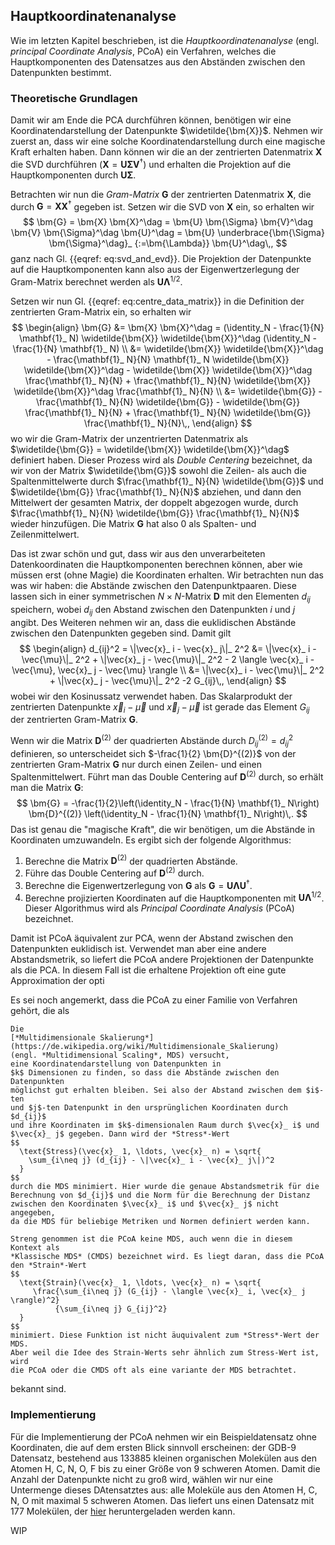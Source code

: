 ## Hauptkoordinatenanalyse

Wie im letzten Kapitel beschrieben, ist die *Hauptkoordinatenanalyse* 
(engl. *principal Coordinate Analysis*, PCoA) ein Verfahren, welches 
die Hauptkomponenten des Datensatzes aus den Abständen zwischen den
Datenpunkten bestimmt.

### Theoretische Grundlagen

Damit wir am Ende die PCA durchführen können, benötigen wir eine 
Koordinatendarstellung der Datenpunkte $\widetilde{\bm{X}}$. Nehmen wir zuerst
an, dass wir eine solche Koordinatendarstellung durch eine magische Kraft
erhalten haben. Dann können wir die an der zentrierten Datenmatrix $\bm{X}$
die SVD durchführen ($\bm{X} = \bm{U} \bm{\Sigma} \bm{V}^\dag$) und erhalten 
die Projektion auf die Hauptkomponenten durch $\bm{U} \bm{\Sigma}$.

Betrachten wir nun die *Gram-Matrix* $\bm{G}$ der zentrierten Datenmatrix 
$\bm{X}$, die durch $\bm{G} = \bm{X} \bm{X}^\dag$ gegeben ist. Setzen wir
die SVD von $\bm{X}$ ein, so erhalten wir
$$
  \bm{G} = \bm{X} \bm{X}^\dag 
  = \bm{U} \bm{\Sigma} \bm{V}^\dag \bm{V} \bm{\Sigma}^\dag \bm{U}^\dag 
  = \bm{U} \underbrace{\bm{\Sigma} \bm{\Sigma}^\dag}_ {:=\bm{\Lambda}} \bm{U}^\dag\,,
$$
ganz nach Gl. {{eqref: eq:svd_and_evd}}. Die Projektion der Datenpunkte 
auf die Hauptkomponenten kann also aus der Eigenwertzerlegung der Gram-Matrix
berechnet werden als $\bm{U} \bm{\Lambda}^{1/2}$.

Setzen wir nun Gl. {{eqref: eq:centre_data_matrix}} in die Definition der
zentrierten Gram-Matrix ein, so erhalten wir
$$
  \begin{align}
    \bm{G} &= \bm{X} \bm{X}^\dag 
    = (\identity_N - \frac{1}{N} \mathbf{1}_ N) \widetilde{\bm{X}} \widetilde{\bm{X}}^\dag (\identity_N - \frac{1}{N} \mathbf{1}_ N) \\
    &= \widetilde{\bm{X}} \widetilde{\bm{X}}^\dag 
      - \frac{\mathbf{1}_ N}{N} \mathbf{1}_ N \widetilde{\bm{X}} \widetilde{\bm{X}}^\dag 
      - \widetilde{\bm{X}} \widetilde{\bm{X}}^\dag \frac{\mathbf{1}_ N}{N}
      + \frac{\mathbf{1}_ N}{N} \widetilde{\bm{X}} \widetilde{\bm{X}}^\dag \frac{\mathbf{1}_ N}{N} \\
    &= \widetilde{\bm{G}} - \frac{\mathbf{1}_ N}{N} \widetilde{\bm{G}} - \widetilde{\bm{G}} \frac{\mathbf{1}_ N}{N} + \frac{\mathbf{1}_ N}{N} \widetilde{\bm{G}} \frac{\mathbf{1}_ N}{N}\,,
  \end{align}
$$
wo wir die Gram-Matrix der unzentrierten Datenmatrix als
$\widetilde{\bm{G}} = \widetilde{\bm{X}} \widetilde{\bm{X}}^\dag$ definiert 
haben. Dieser Prozess wird als *Double Centering* bezeichnet, da wir von der
Matrix $\widetilde{\bm{G}}$ sowohl die Zeilen- als auch die Spaltenmittelwerte
durch $\frac{\mathbf{1}_ N}{N} \widetilde{\bm{G}}$ und 
$\widetilde{\bm{G}} \frac{\mathbf{1}_ N}{N}$ abziehen, und dann den Mittelwert
der gesamten Matrix, der doppelt abgezogen wurde, durch
$\frac{\mathbf{1}_ N}{N} \widetilde{\bm{G}} \frac{\mathbf{1}_ N}{N}$ wieder
hinzufügen. Die Matrix $\bm{G}$ hat also 0 als Spalten- und Zeilenmittelwert.

Das ist zwar schön und gut, dass wir aus den unverarbeiteten Datenkoordinaten
die Hauptkomponenten berechnen können, aber wie müssen erst (ohne Magie)
die Koordinaten erhalten. Wir betrachten nun das was wir haben: die
Abstände zwischen den Datenpunktpaaren. Diese lassen sich in einer
symmetrischen $N \times N$-Matrix $\bm{D}$ mit den Elementen $d_{ij}$ 
speichern, wobei $d_{ij}$ den Abstand zwischen den Datenpunkten $i$ und $j$
angibt. Des Weiteren nehmen wir an, dass die euklidischen Abstände
zwischen den Datenpunkten gegeben sind. Damit gilt
$$
  \begin{align}
  d_{ij}^2 = \|\vec{x}_ i - \vec{x}_ j\|_ 2^2
    &= \|\vec{x}_ i - \vec{\mu}\|_ 2^2 + \|\vec{x}_ j - \vec{\mu}\|_ 2^2 
      - 2 \langle \vec{x}_ i - \vec{\mu}, \vec{x}_ j - \vec{\mu} \rangle \\
    &= \|\vec{x}_ i - \vec{\mu}\|_ 2^2 + \|\vec{x}_ j - \vec{\mu}\|_ 2^2
      -2 G_{ij}\,,
  \end{align}
$$
wobei wir den Kosinussatz verwendet haben. Das Skalarprodukt der zentrierten
Datenpunkte $\vec{x}_ i - \vec{\mu}$ und $\vec{x}_ j - \vec{\mu}$ ist
gerade das Element $G_{ij}$ der zentrierten Gram-Matrix $\bm{G}$.

Wenn wir die Matrix $\bm{D}^{(2)}$ der quadrierten Abstände durch 
$D^{(2)}_{ij} = d_{ij}^2$ definieren, so unterscheidet sich 
$-\frac{1}{2} \bm{D}^{(2)}$ von der zentrierten Gram-Matrix $\bm{G}$ nur
durch einen Zeilen- und einen Spaltenmittelwert. Führt man das Double Centering
auf $\bm{D}^{(2)}$ durch, so erhält man die Matrix $\bm{G}$:
$$
  \bm{G} = -\frac{1}{2}\left(\identity_N - \frac{1}{N} \mathbf{1}_ N\right) \bm{D}^{(2)} \left(\identity_N - \frac{1}{N} \mathbf{1}_ N\right)\,.
$$
Das ist genau die "magische Kraft", die wir benötigen, um die Abstände
in Koordinaten umzuwandeln. Es ergibt sich der folgende Algorithmus:
1. Berechne die Matrix $\bm{D}^{(2)}$ der quadrierten Abstände.
2. Führe das Double Centering auf $\bm{D}^{(2)}$ durch.
3. Berechne die Eigenwertzerlegung von $\bm{G}$ als 
   $\bm{G} = \bm{U} \bm{\Lambda} \bm{U}^\dag$.
4. Berechne projizierten Koordinaten auf die Hauptkomponenten mit
   $\bm{U} \bm{\Lambda}^{1/2}$.
Dieser Algorithmus wird als *Principal Coordinate Analysis* (PCoA) bezeichnet.

Damit ist PCoA äquivalent zur PCA, wenn der Abstand zwischen den Datenpunkten
euklidisch ist. Verwendet man aber eine andere Abstandsmetrik, so liefert 
die PCoA andere Projektionen der Datenpunkte als die PCA. In diesem Fall ist 
die erhaltene Projektion oft eine gute Approximation der opti

Es sei noch angemerkt, dass die PCoA zu einer Familie von Verfahren gehört,
die als
```admonish info title="Multidimensionale Skalierung" collapsible=true
Die
[*Multidimensionale Skalierung*](https://de.wikipedia.org/wiki/Multidimensionale_Skalierung)
(engl. *Multidimensional Scaling*, MDS) versucht,
eine Koordinatendarstellung von Datenpunkten in 
$k$ Dimensionen zu finden, so dass die Abstände zwischen den Datenpunkten
möglichst gut erhalten bleiben. Sei also der Abstand zwischen dem $i$-ten
und $j$-ten Datenpunkt in den ursprünglichen Koordinaten durch $d_{ij}$
und ihre Koordinaten im $k$-dimensionalen Raum durch $\vec{x}_ i$ und
$\vec{x}_ j$ gegeben. Dann wird der *Stress*-Wert
$$
  \text{Stress}(\vec{x}_ 1, \ldots, \vec{x}_ n) = \sqrt{
    \sum_{i\neq j} (d_{ij} - \|\vec{x}_ i - \vec{x}_ j\|)^2
  }
$$
durch die MDS minimiert. Hier wurde die genaue Abstandsmetrik für die 
Berechnung von $d_{ij}$ und die Norm für die Berechnung der Distanz
zwischen den Koordinaten $\vec{x}_ i$ und $\vec{x}_ j$ nicht angegeben,
da die MDS für beliebige Metriken und Normen definiert werden kann. 

Streng genommen ist die PCoA keine MDS, auch wenn die in diesem Kontext als
*Klassische MDS* (CMDS) bezeichnet wird. Es liegt daran, dass die PCoA
den *Strain*-Wert
$$
  \text{Strain}(\vec{x}_ 1, \ldots, \vec{x}_ n) = \sqrt{
     \frac{\sum_{i\neq j} (G_{ij} - \langle \vec{x}_ i, \vec{x}_ j \rangle)^2}
          {\sum_{i\neq j} G_{ij}^2}
  }
$$
minimiert. Diese Funktion ist nicht äuquivalent zum *Stress*-Wert der MDS.
Aber weil die Idee des Strain-Werts sehr ähnlich zum Stress-Wert ist, wird
die PCoA oder die CMDS oft als eine variante der MDS betrachtet.
```
bekannt sind.

### Implementierung

Für die Implementierung der PCoA nehmen wir ein Beispieldatensatz ohne
Koordinaten, die auf dem ersten Blick sinnvoll erscheinen: der 
GDB-9 Datensatz, bestehend aus 133885 kleinen organischen Molekülen 
aus den Atomen H, C, N, O, F bis zu einer Größe von 9 schweren Atomen.
Damit die Anzahl der Datenpunkte nicht zu groß wird, wählen wir nur
eine Untermenge dieses DAtensatztes aus: alle Moleküle aus den
Atomen H, C, N, O mit maximal 5 schweren Atomen. Das liefert uns einen
Datensatz mit 177 Molekülen, der 
<a href="../codes/04-evd_and_svd/gdb9_subset_5.sdf" download>hier</a>
heruntergeladen werden kann.

WIP
